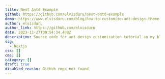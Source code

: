 ```yaml
---
title: Next Antd Example
github: https://github.com/elvisduru/next-antd-example
demo: https://www.elvisduru.com/blog/how-to-customize-ant-design-theme-in-nextjs
author: elvisduru
author_link: https://github.com/elvisduru
date: 2023-11-27T09:54:34.408Z
description: Source code for ant design customization tutorial on my blog
ssg:
  - Nextjs
css: []
cms: []
category: []
draft: true
disabled_reason: Github repo not found
---
```

